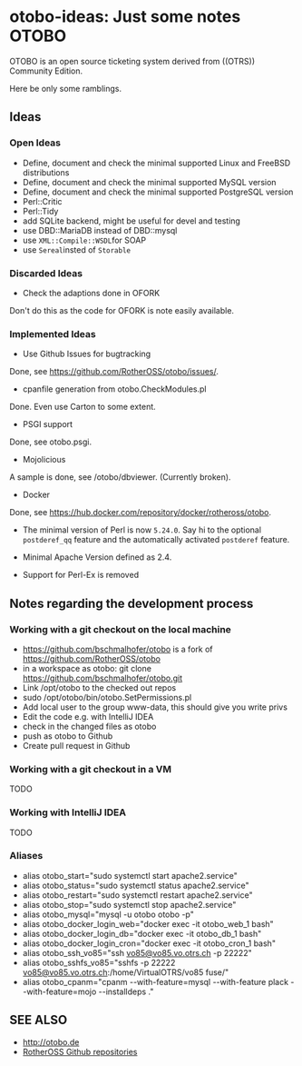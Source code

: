 # otobo-ideas: Just some notes OTOBO

OTOBO is an open source ticketing system derived from ((OTRS)) Community Edition.

Here be only some ramblings.

## Ideas

### Open Ideas

* Define, document and check the minimal supported  Linux and FreeBSD distributions
* Define, document and check the minimal supported  MySQL version
* Define, document and check the minimal supported  PostgreSQL version
* Perl::Critic
* Perl::Tidy
* add SQLite backend, might be useful for devel and testing
* use DBD::MariaDB instead of DBD::mysql
* use `XML::Compile::WSDL`for SOAP
* use `Sereal`insted of `Storable`

### Discarded Ideas

* Check the adaptions done in OFORK

Don't do this as the code for OFORK is note easily available.

### Implemented Ideas

* Use Github Issues for bugtracking

Done, see https://github.com/RotherOSS/otobo/issues/.

* cpanfile generation from otobo.CheckModules.pl

Done. Even use Carton to some extent.

* PSGI support

Done, see otobo.psgi.

* Mojolicious

A sample is done, see /otobo/dbviewer. (Currently broken).

* Docker

Done, see https://hub.docker.com/repository/docker/rotheross/otobo.

* The minimal version of Perl is now `5.24.0`. Say hi to the optional `postderef_qq` feature and the automatically activated `postderef` feature.

* Minimal Apache Version defined as 2.4.

* Support for Perl-Ex is removed

## Notes regarding the development process

### Working with a git checkout on the local machine

* https://github.com/bschmalhofer/otobo is a fork of https://github.com/RotherOSS/otobo
* in a workspace as otobo: git clone https://github.com/bschmalhofer/otobo.git
* Link /opt/otobo to the checked out repos
* sudo /opt/otobo/bin/otobo.SetPermissions.pl
* Add local user to the group www-data, this should give you write privs
* Edit the code e.g. with IntelliJ IDEA
* check in the changed files as otobo
* push as otobo to Github
* Create pull request in Github

### Working with a git checkout in a VM

TODO

### Working with IntelliJ IDEA

TODO

### Aliases

* alias otobo_start="sudo systemctl start apache2.service"
* alias otobo_status="sudo systemctl status apache2.service"
* alias otobo_restart="sudo systemctl restart apache2.service"
* alias otobo_stop="sudo systemctl stop apache2.service"
* alias otobo_mysql="mysql -u otobo otobo -p"
* alias otobo_docker_login_web="docker exec -it otobo_web_1 bash"
* alias otobo_docker_login_db="docker exec -it otobo_db_1 bash"
* alias otobo_docker_login_cron="docker exec -it otobo_cron_1 bash"
* alias otobo_ssh_vo85="ssh vo85@vo85.vo.otrs.ch -p 22222"
* alias otobo_sshfs_vo85="sshfs -p 22222 vo85@vo85.vo.otrs.ch:/home/VirtualOTRS/vo85 fuse/"
* alias otobo_cpanm="cpanm --with-feature=mysql --with-feature plack --with-feature=mojo --installdeps ."


## SEE ALSO
 
 * http://otobo.de
 * [RotherOSS Github repositories](https://github.com/RotherOSS/otobo)
